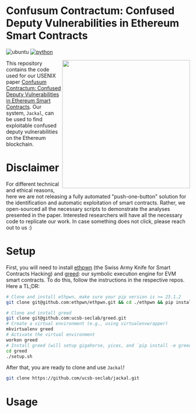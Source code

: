 # Confusum Contractum: Confused Deputy Vulnerabilities in Ethereum Smart Contracts

![ubuntu](https://img.shields.io/badge/Ubuntu-20.04+-yellow)
[![python](https://img.shields.io/badge/Python-3.11+-3776AB.svg?style=flat&logo=python&logoColor=white)](https://www.python.org)

<a href="https://sites.cs.ucsb.edu/~vigna/publications/2023_USENIX_Confusum.pdf"> <img align="right" width="350"  src="https://github.com/ucsb-seclab/jackal/assets/4940271/17ddd3c6-8d04-4fd1-bdf2-2fe74f9bcd27"> </a>

This repository contains the code used for our USENIX paper <a href="https://sites.cs.ucsb.edu/~vigna/publications/2023_USENIX_Confusum.pdf">Confusum Contractum: Confused Deputy Vulnerabilities in Ethereum Smart Contracts</a>.
Our system, `Jackal`, can be used to find exploitable confused deputy vulnerabilities on the Ethereum blockchain.

# Disclaimer 

For different technical and ethical reasons, here we are not releasing a fully automated "push-one-button" solution for the identification and automatic exploitation of smart contracts. Rather, we open-sourced all the necessary scripts to demonstrate the analyses presented in the paper. Interested researchers will have all the necessary code to replicate our work. In case something does not click, please reach out to us :)

# Setup

First, you will need to install [ethpwn](https://github.com/ethpwn/ethpwn) (the Swiss Army Knife for Smart Contracts Hacking) and [greed](https://github.com/ucsb-seclab/greed): our symbolic execution engine for EVM smart contracts. To do this, follow the instructions in the respective repos.
 Here a TL;DR:

```bash
# Clone and install ethpwn, make sure your pip version is >= 23.1.2
git clone git@github.com:ethpwn/ethpwn.git && cd ./ethpwn && pip install -e .

# Clone and install greed
git clone git@github.com:ucsb-seclab/greed.git
# Create a virtual environment (e.g., using virtualenvwrapper)
mkvirtualenv greed
# Activate the virtual environment
workon greed
# Install greed (will setup gigahorse, yices, and `pip install -e greed`)
cd greed
./setup.sh
```

After that, you are ready to clone and use `Jackal`!

```bash
git clone https://github.com/ucsb-seclab/jackal.git
```

# Usage